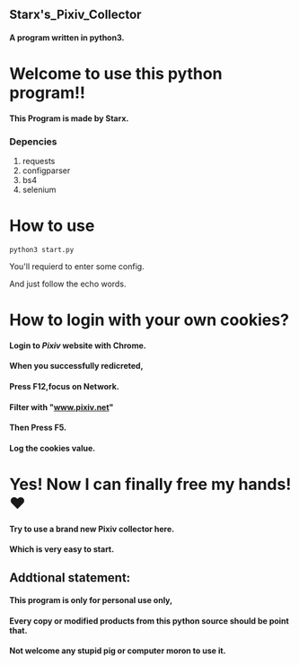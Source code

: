 ## Starx's_Pixiv_Collector
#### A program written in python3.
# Welcome to use this python program!!
#### This Program is made by Starx.
### Depencies
  1. requests
  2. configparser
  3. bs4
  4. selenium
# How to use 
  ```
  python3 start.py
  ```
You'll requierd to enter some config.

And just follow the echo words.
# How to login with your own cookies?
#### Login to ***Pixiv*** website with Chrome.
#### When you successfully redicreted,
#### Press F12,focus on Network.
#### Filter with "www.pixiv.net"
#### Then Press F5.
#### Log the cookies value.


# Yes! Now I can finally free my hands!❤
#### Try to use a brand new Pixiv collector here.
#### Which is very easy to start.
## Addtional statement:
#### This program is only for personal use only,
#### Every copy or modified products from this python source should be point that.
#### Not welcome any stupid pig or computer moron to use it.
